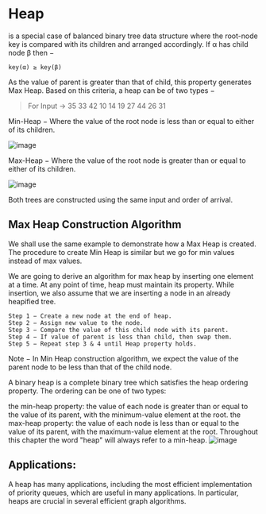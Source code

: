 
# Heap 
is a special case of balanced binary tree data structure where the root-node key 
is compared with its children and arranged accordingly. If α has child node β then −
```
key(α) ≥ key(β)
```
As the value of parent is greater than that of child, this property generates Max Heap.
Based on this criteria, a heap can be of two types −

> For Input → 35 33 42 10 14 19 27 44 26 31

Min-Heap − Where the value of the root node is less than or equal to either of its children.

![image](https://user-images.githubusercontent.com/47218880/52723263-cd616480-2f72-11e9-8850-886d2cde6be5.png)


Max-Heap − Where the value of the root node is greater than or equal to either of its children.

![image](https://user-images.githubusercontent.com/47218880/52723379-04d01100-2f73-11e9-8022-b2c806bb7a0e.png)

Both trees are constructed using the same input and order of arrival.

## Max Heap Construction Algorithm
We shall use the same example to demonstrate how a Max Heap is created. The procedure to create Min Heap is similar but we go for min values instead of max values.

We are going to derive an algorithm for max heap by inserting one element at a time. At any point of time, heap must maintain its property. While insertion, we also assume that we are inserting a node in an already heapified tree.
```
Step 1 − Create a new node at the end of heap.
Step 2 − Assign new value to the node.
Step 3 − Compare the value of this child node with its parent.
Step 4 − If value of parent is less than child, then swap them.
Step 5 − Repeat step 3 & 4 until Heap property holds.
```
Note − In Min Heap construction algorithm, we expect the value of the parent node to be less than that of the child node.

A binary heap is a complete binary tree which satisfies the heap ordering property. The ordering can be one of two types:

the min-heap property: the value of each node is greater than or equal to the value of its parent, with the minimum-value element at the root.
the max-heap property: the value of each node is less than or equal to the value of its parent, with the maximum-value element at the root.
Throughout this chapter the word "heap" will always refer to a min-heap.
![image](https://user-images.githubusercontent.com/47218880/52723788-c7b84e80-2f73-11e9-8826-6b746c7776ef.png)


## Applications:
A heap has many applications, including the most efficient implementation of priority queues, which are useful in many applications. In particular, heaps are crucial in several efficient graph algorithms.
